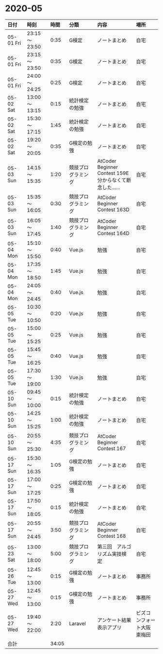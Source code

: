 
# 2020-05
|日付|時刻|時間|分類|内容|場所|
|:--|:--|:--|:--|:--|:--|
|05-01 Fri|23:15～23:50|0:35|G検定|ノートまとめ|自宅|
|05-01 Fri|23:15～23:50|0:35|G検定|ノートまとめ|自宅|
|05-01 Fri|24:00～24:25|0:25|G検定|ノートまとめ|自宅|
|05-02 Sat|13:00～13:15|0:15|統計検定の勉強|ノートまとめ|自宅|
|05-02 Sat|15:30～17:15|1:45|統計検定の勉強|ノートまとめ|自宅|
|05-02 Sat|19:20～20:05|0:35|G検定の勉強|ノートまとめ|自宅|
|05-03 Sun|14:15～15:35|1:20|競技プログラミング|AtCoder Beginner Contest 159E<br>分からなくて断念した……|自宅|
|05-03 Sun|15:35～16:05|0:30|競技プログラミング|AtCoder Beginner Contest 163D|自宅|
|05-03 Sun|16:05～17:45|1:40|競技プログラミング|AtCoder Beginner Contest 164D|自宅|
|05-04 Mon|15:10～15:50|0:40|Vue.js|勉強|自宅|
|05-04 Mon|17:35～18:50|1:45|Vue.js|勉強|自宅|
|05-04 Mon|24:05～24:45|0:40|Vue.js|勉強|自宅|
|05-05 Tue|10:30～10:50|0:20|Vue.js|勉強|自宅|
|05-05 Tue|15:00～15:25|0:25|Vue.js|勉強|自宅|
|05-05 Tue|15:45～16:25|0:40|Vue.js|勉強|自宅|
|05-05 Tue|17:30～19:00|1:30|Vue.js|勉強|自宅|
|05-10 Sun|09:45～10:00|0:15|統計検定の勉強|ノートまとめ|自宅|
|05-10 Sun|14:25～15:25|1:00|統計検定の勉強|ノートまとめ|自宅|
|05-10 Sun|20:55～25:30|4:35|競技プログラミング|AtCoder Beginner Contest 167|自宅|
|05-17 Sun|15:30～16:35|1:05|G検定の勉強|ノートまとめ|自宅|
|05-17 Sun|17:00～17:25|0:25|G検定の勉強|ノートまとめ|自宅|
|05-17 Sun|17:50～18:05|0:15|統計検定の勉強|ノートまとめ|自宅|
|05-17 Sun|20:55～24:45|3:50|競技プログラミング|AtCoder Beginner Contest 168|自宅|
|05-23 Sat|13:00～18:00|5:00|競技プログラミング|第三回　アルゴリズム実技検定|自宅|
|05-26 Tue|12:45～13:00|0:15|G検定の勉強|ノートまとめ|事務所|
|05-27 Wed|12:45～13:00|0:15|G検定の勉強|ノートまとめ|事務所|
|05-27 Wed|19:40～22:00|2:20|Laravel|アンケート結果表示アプリ|ビズコンフォート大阪東梅田|
|合計     ||34:05|||||